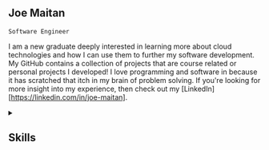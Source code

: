 <!-- Name -->
## Joe Maitan

<!-- Below is my current job title. -->
`Software Engineer`  

I am a new graduate deeply interested in learning more about cloud technologies and how I can use them to further my software development. My GitHub contains a collection of projects that are course related or personal projects I developed! I love programming and software in because it has scratched that itch in my brain of problem solving. If you're looking for more insight into my experience, then check out my [LinkedIn][https://linkedin.com/in/joe-maitan].

<details>
  <summary><h2>Skills</h2></summary>

  <h3>Programming Languages</h3>
  <p>
    <a href="https://github.com/joe-maitan/Network-Overlay"><img src="https://img.shields.io/badge/java-%23ED8B00.svg?style=for-the-badge&logo=openjdk&logoColor=white" alt ="Java"/></a>
    <a href="https://github.com/joe-maitan/Tic-tac-toe-app"><img src="https://img.shields.io/badge/python-3670A0?style=for-the-badge&logo=python&logoColor=ffdd54" alt ="Python"/></a>
    <a href="https://github.com/joe-maitan"><img src="https://img.shields.io/badge/c-%2300599C.svg?style=for-the-badge&logo=c&logoColor=white" alt ="C"/></a>
    <a href="https://github.com/joe-maitan"><img src="https://img.shields.io/badge/c++-%2300599C.svg?style=for-the-badge&logo=c%2B%2B&logoColor=white" alt ="C++"/></a>
  </p>

  <h3>Cloud Technologies</h3>

  <h3>Software and Tools</h3>
</details>


